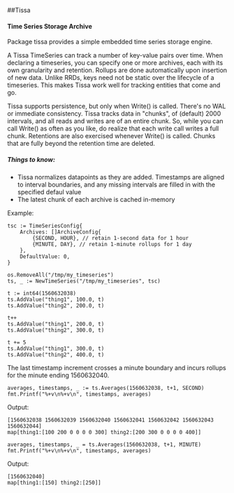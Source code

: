 ##Tissa
#### Time Series Storage Archive

Package tissa provides a simple embedded time series storage engine.

A Tissa TimeSeries can track a number of key-value pairs over time.
When declaring a timeseries, you can specify one or more archives,
each with its own granularity and retention.  Rollups are done
automatically upon insertion of new data.  Unlike RRDs, keys
need not be static over the lifecycle of a timeseries.  This
makes Tissa work well for tracking entities that come and go.

Tissa supports persistence, but only when Write() is called.  There's no
WAL or immediate consistency. Tissa tracks data in "chunks", of (default)
2000 intervals, and all reads and writes are of an entire chunk.  So,
while you can call Write() as often as you like, do realize that each
write call writes a full chunk. Retentions are also exercised whenever
Write() is called.  Chunks that are fully beyond the retention time are
deleted.

##### Things to know:

- Tissa normalizes datapoints as they are added.  Timestamps are aligned to
interval boundaries, and any missing intervals are filled in with the
specified defaul value
- The latest chunk of each archive is cached in-memory

Example:
```
tsc := TimeSeriesConfig{
	Archives: []ArchiveConfig{
		{SECOND, HOUR}, // retain 1-second data for 1 hour
		{MINUTE, DAY}, // retain 1-minute rollups for 1 day
	},
	DefaultValue: 0,
}

os.RemoveAll("/tmp/my_timeseries")
ts, _ := NewTimeSeries("/tmp/my_timeseries", tsc)

t := int64(1560632038)
ts.AddValue("thing1", 100.0, t)
ts.AddValue("thing2", 200.0, t)

t++
ts.AddValue("thing1", 200.0, t)
ts.AddValue("thing2", 300.0, t)

t += 5
ts.AddValue("thing1", 300.0, t)
ts.AddValue("thing2", 400.0, t)
```


The last timestamp increment crosses a minute boundary and incurs rollups
for the minute ending 1560632040.

```
averages, timestamps, _ := ts.Averages(1560632038, t+1, SECOND)
fmt.Printf("%+v\n%+v\n", timestamps, averages)
```
Output:
```
[1560632038 1560632039 1560632040 1560632041 1560632042 1560632043 1560632044]
map[thing1:[100 200 0 0 0 0 300] thing2:[200 300 0 0 0 0 400]]
```

```
averages, timestamps, _ = ts.Averages(1560632038, t+1, MINUTE)
fmt.Printf("%+v\n%+v\n", timestamps, averages)
```
Output:
```
[1560632040]
map[thing1:[150] thing2:[250]]
```